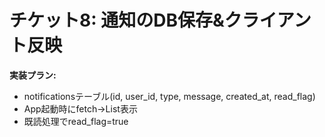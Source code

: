 # チケット8: 通知のDB保存&クライアント反映

**実装プラン:**
- notificationsテーブル(id, user_id, type, message, created_at, read_flag)
- App起動時にfetch→List表示
- 既読処理でread_flag=true